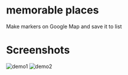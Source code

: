 # memorable places
Make markers on Google Map and save it to list
# Screenshots
![demo1](https://volvadvit/memorable-places/raw/master/screenshots/1.jpg)
![demo2](https://volvadvit/memorable-places/raw/master/screenshots/2.jpg)